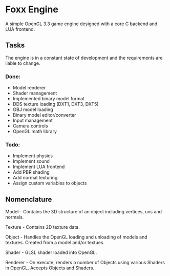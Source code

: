 # Foxx Engine

A simple OpenGL 3.3 game engine designed with a core C backend and LUA frontend.

## Tasks

The engine is in a constant state of development and the requirements are liable to change.

### Done:
- Model renderer
- Shader management
- Implemented binary model format
- DDS texture loading (DXT1, DXT3, DXT5)
- OBJ model loading
- Binary model editor/converter
- Input management
- Camera controls
- OpenGL math library

### Todo:
- Implement physics
- Implement sound
- Implement LUA frontend
- Add PBR shading
- Add normal texturing
- Assign custom variables to objects

## Nomenclature

Model - Contains the 3D structure of an object including vertices, uvs and normals.

Texture - Contains 2D texture data.

Object - Handles the OpenGL loading and unloading of models and textures. Created from a model and/or textues.

Shader - GLSL shader loaded into OpenGL.

Renderer - On execute, renders a number of Objects using various Shaders in OpenGL. Accepts Objects and Shaders.